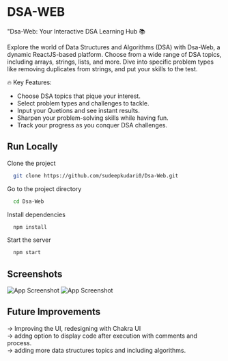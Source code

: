 # DSA-WEB

"Dsa-Web: Your Interactive DSA Learning Hub 📚

Explore the world of Data Structures and Algorithms (DSA) with Dsa-Web, a dynamic ReactJS-based platform. Choose from a wide range of DSA topics, including arrays, strings, lists, and more. Dive into specific problem types like removing duplicates from strings, and put your skills to the test.

🔥 Key Features:

- Choose DSA topics that pique your interest.
- Select problem types and challenges to tackle.
- Input your Quetions and see instant results.
- Sharpen your problem-solving skills while having fun.
- Track your progress as you conquer DSA challenges.

## Run Locally

Clone the project

```bash
  git clone https://github.com/sudeepkudari0/Dsa-Web.git
```

Go to the project directory

```bash
  cd Dsa-Web
```

Install dependencies

```bash
  npm install
```

Start the server

```bash
  npm start
```

## Screenshots

![App Screenshot](https://raw.github.com/sudeepkudari0/Dsa-Web/main/screenshots/home.png)
![App Screenshot](https://raw.github.com/sudeepkudari0/Dsa-Web/main/screenshots/showcase.png)

## Future Improvements

-> Improving the UI, redesigning with Chakra UI  
-> addng option to display code after execution with comments and process.     
-> adding more data structures topics and including algorithms.
